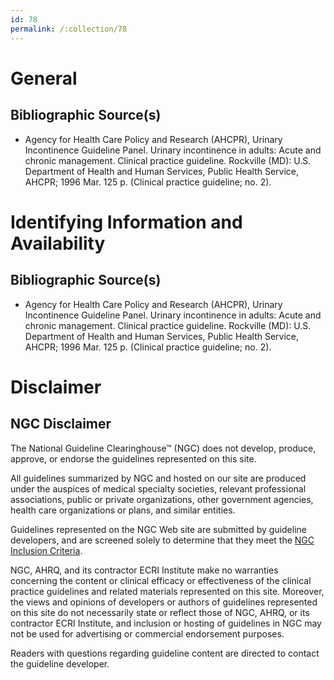 ```yaml
---
id: 78
permalink: /:collection/78
---
```


# General

## Bibliographic Source(s)

- Agency for Health Care Policy and Research (AHCPR), Urinary Incontinence Guideline Panel. Urinary incontinence in adults: Acute and chronic management. Clinical practice guideline. Rockville (MD): U.S. Department of Health and Human Services, Public Health Service, AHCPR; 1996 Mar. 125 p. (Clinical practice guideline; no. 2).

# Identifying Information and Availability

## Bibliographic Source(s)

- Agency for Health Care Policy and Research (AHCPR), Urinary Incontinence Guideline Panel. Urinary incontinence in adults: Acute and chronic management. Clinical practice guideline. Rockville (MD): U.S. Department of Health and Human Services, Public Health Service, AHCPR; 1996 Mar. 125 p. (Clinical practice guideline; no. 2).

# Disclaimer

## NGC Disclaimer

The National Guideline Clearinghouse™ (NGC) does not develop, produce, approve, or endorse the guidelines represented on this site.

All guidelines summarized by NGC and hosted on our site are produced under the auspices of medical specialty societies, relevant professional associations, public or private organizations, other government agencies, health care organizations or plans, and similar entities.

Guidelines represented on the NGC Web site are submitted by guideline developers, and are screened solely to determine that they meet the [NGC Inclusion Criteria](/help-and-about/summaries/inclusion-criteria).

NGC, AHRQ, and its contractor ECRI Institute make no warranties concerning the content or clinical efficacy or effectiveness of the clinical practice guidelines and related materials represented on this site. Moreover, the views and opinions of developers or authors of guidelines represented on this site do not necessarily state or reflect those of NGC, AHRQ, or its contractor ECRI Institute, and inclusion or hosting of guidelines in NGC may not be used for advertising or commercial endorsement purposes.

Readers with questions regarding guideline content are directed to contact the guideline developer.


